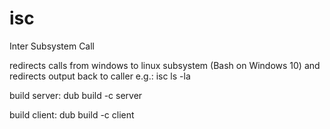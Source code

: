 # isc
Inter Subsystem Call

redirects calls from windows to linux subsystem (Bash on Windows 10) and redirects output back to caller
e.g.:
isc ls -la

build server:
dub build -c server

build client:
dub build -c client